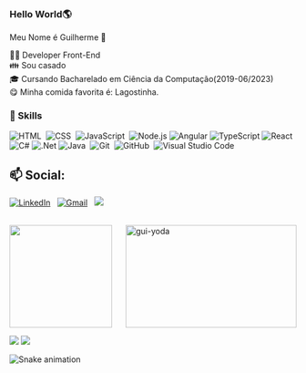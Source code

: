### Hello World🌎
Meu Nome é Guilherme 👋





👨‍💻 Developer Front-End</br>
👪 Sou casado</br>
🎓 Cursando Bacharelado em Ciência da Computação(2019-06/2023)</br>
😋 Minha comida favorita é: Lagostinha.</br>



### 🚀 Skills
![HTML](https://img.shields.io/badge/-HTML-05122A?style=flat&logo=HTML5)&nbsp;
![CSS](https://img.shields.io/badge/-CSS-05122A?style=flat&logo=CSS3&logoColor=1572B6)&nbsp;
![JavaScript](https://img.shields.io/badge/-JavaScript-05122A?style=flat&logo=javascript)&nbsp;
![Node.js](https://img.shields.io/badge/-Node.js-333333?style=flat&logo=node.js)
![Angular](https://img.shields.io/badge/-Angular-333333?style=flat&logo=angular)
![TypeScript](https://img.shields.io/badge/-TypeScript-333333?style=flat&logo=typescript)
![React](https://img.shields.io/badge/-React-333333?style=flat&logo=react)
![C#](https://img.shields.io/badge/-C%23%20-05122A?style=flat&logo=c-sharp)
![.Net](https://img.shields.io/badge/-.Net-333333?style=flat&logo=.net)
![Java](https://img.shields.io/badge/-Java-05122A?style=flat&logo=Java&logoColor=FFA518)&nbsp;
![Git](https://img.shields.io/badge/-Git-05122A?style=flat&logo=git)&nbsp;
![GitHub](https://img.shields.io/badge/-GitHub-05122A?style=flat&logo=github)&nbsp;
![Visual Studio Code](https://img.shields.io/badge/-Visual%20Studio%20Code-05122A?style=flat&logo=visual-studio-code&logoColor=007ACC)&nbsp;

## 📫 Social: 
<a href="https://www.linkedin.com/in/guilherme-salazar-a68ab6189/"> <img alt="LinkedIn" src="https://img.shields.io/badge/linkedin%20-%230077B5.svg?&style=flat&logo=linkedin&logoColor=white"/></a> &nbsp;
  <a href="guilhermesalazarsouza@gmail.com"><img alt="Gmail" src="https://img.shields.io/badge/Gmail-D14836?style=flat&logo=gmail&logoColor=white"></a> &nbsp;
  <a href="https://www.instagram.com/guilhermesallazar/"><img src="https://img.shields.io/badge/-@guilhermesallazar-E4405F?style=flat&logo=Instagram&logoColor=white"/></a> &nbsp;
 
<!--
is a ✨ _special_ ✨ repository because its `README.md` (this file) appears on your GitHub profile.

Here are some ideas to get you started:

- 🔭 I’m currently working on ...
- 🌱 I’m currently learning ...
- 👯 I’m looking to collaborate on ...
- 🤔 I’m looking for help with ...
- 💬 Ask me about ...
- 📫 How to reach me: ...
- 😄 Pronouns: ...
- ⚡ Fun fact: ...
-->
</br>
 <div>
  <a href="https://github.com/guilhermesalazar">
  <img height="180em" src="https://github-readme-stats.vercel.app/api?username=guilhermesalazar01&show_icons=true&theme=dark&include_all_commits=true&count_private=true" />
 <!--<img height="180em" src="https://github-readme-stats.vercel.app/api/top-langs/?username=guilhermesalazar01&layout=compact&langs_count=7&theme=dark"/>--!>
<img align="right" alt="gui-yoda" src="https://media3.giphy.com/media/cb9aF9tDyiRkYbz3BX/giphy.gif?cid=ecf05e47evc0lu76ltt781xp9vbtqzloiolphoq9dak6exx1&rid=giphy.gif&ct=g" height="180" width="300">
</div>

 <a href = "mailto:guilhermesalazarsouza@gmail.com"><img src="https://img.shields.io/badge/Gmail-D14836?style=for-the-badge&logo=gmail&logoColor=white" target="_blank"></a>
<a href = "https://api.whatsapp.com/send?phone=5521992115117"><img src="https://img.shields.io/badge/WhatsApp-25D366?style=for-the-badge&logo=whatsapp&logoColor=white" target="_blank"></a>

  ![Snake animation](https://github.com/guilhermesalazar01/guilhermesalazar01/blob/output/github-contribution-grid-snake.svg)
